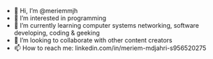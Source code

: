 - 👋 Hi, I’m @meriemmjh
- 👀 I’m interested in programming 
- 🌱 I’m currently learning computer systems networking, software developing, coding & geeking
- 💞️ I’m looking to collaborate with other content creators 
- 📫 How to reach me: linkedin.com/in/meriem-mdjahri-s956520275

<!---
meriemmjh/meriemmjh is a ✨ special ✨ repository because its `README.md` (this file) appears on your GitHub profile.
You can click the Preview link to take a look at your changes.
--->
